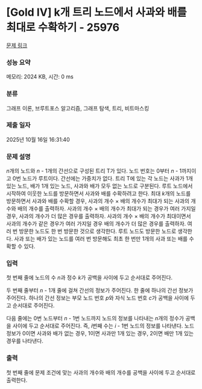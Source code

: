 # [Gold IV] k개 트리 노드에서 사과와 배를 최대로 수확하기 - 25976 

[문제 링크](https://www.acmicpc.net/problem/25976) 

### 성능 요약

메모리: 2024 KB, 시간: 0 ms

### 분류

그래프 이론, 브루트포스 알고리즘, 그래프 탐색, 트리, 비트마스킹

### 제출 일자

2025년 10월 16일 16:31:40

### 문제 설명

<p><em>n</em>개의 노드와 <em>n </em>- 1개의 간선으로 구성된 트리 T가 있다. 노드 번호는 0부터 <em>n </em>- 1까지이고 0번 노드가 루트이다. 간선에는 가중치가 없다. 트리 T에 있는 각 노드는 사과가 1개 있는 노드, 배가 1개 있는 노드, 사과와 배가 모두 없는 노드로 구분된다. 루트 노드에서 시작하여 이웃한 노드를 방문하면서 사과와 배를 수확하려고 한다. 최대 <em>k</em>개의 노드를 방문하면서 사과와 배를 수확할 경우, 사과의 개수 × 배의 개수가 최대가 되는 사과의 개수와 배의 개수를 출력하자. 사과의 개수 × 배의 개수가 최대가 되는 경우가 여러 가지일 경우, 사과의 개수가 더 많은 경우를 출력하자. 사과의 개수 × 배의 개수가 최대이면서 사과의 개수가 같은 경우가 여러 가지일 경우 배의 개수가 더 많은 경우를 출력하자. 여러 번 방문한 노드도 한 번 방문한 것으로 생각한다. 루트 노드도 방문한 노드로 생각한다. 사과 또는 배가 있는 노드를 여러 번 방문해도 최초 한 번만 1개의 사과 또는 배를 수확할 수 있다.</p>

### 입력 

 <p>첫 번째 줄에 노드의 수 <em>n</em>과 정수 <em>k</em>가 공백을 사이에 두고 순서대로 주어진다.</p>

<p>두 번째 줄부터 <em>n </em>- 1개 줄에 걸쳐 간선의 정보가 주어진다. 한 줄에 하나의 간선 정보가 주어진다. 하나의 간선 정보는 부모 노드 번호 <em>p</em>와 자식 노드 번호 <em>c</em>가 공백을 사이에 두고 순서대로 주어진다.</p>

<p>다음 줄에는 0번 노드부터 <em>n </em>- 1번 노드까지 노드의 정보를 나타내는 <em>n</em>개의 정수가 공백을 사이에 두고 순서대로 주어진다. 즉, <em>i</em>번째 수는 <em>i </em>- 1번 노드의 정보를 나타낸다. 노드 정보가 0이면 사과와 배가 없는 경우, 1이면 사과만 1개 있는 경우, 2이면 배만 1개 있는 경우를 나타낸다.</p>

### 출력 

 <p>첫 번째 줄에 문제 조건에 맞는 사과의 개수와 배의 개수를 공백을 사이에 두고 순서대로 출력한다.</p>


